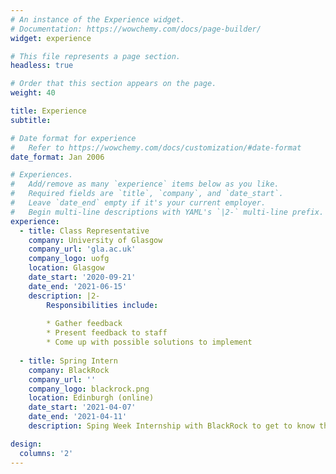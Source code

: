 ```yaml
---
# An instance of the Experience widget.
# Documentation: https://wowchemy.com/docs/page-builder/
widget: experience

# This file represents a page section.
headless: true

# Order that this section appears on the page.
weight: 40

title: Experience
subtitle:

# Date format for experience
#   Refer to https://wowchemy.com/docs/customization/#date-format
date_format: Jan 2006

# Experiences.
#   Add/remove as many `experience` items below as you like.
#   Required fields are `title`, `company`, and `date_start`.
#   Leave `date_end` empty if it's your current employer.
#   Begin multi-line descriptions with YAML's `|2-` multi-line prefix.
experience:
  - title: Class Representative
    company: University of Glasgow
    company_url: 'gla.ac.uk'
    company_logo: uofg
    location: Glasgow
    date_start: '2020-09-21'
    date_end: '2021-06-15'
    description: |2-
        Responsibilities include:
        
        * Gather feedback
        * Present feedback to staff
        * Come up with possible solutions to implement
        
  - title: Spring Intern
    company: BlackRock
    company_url: ''
    company_logo: blackrock.png
    location: Edinburgh (online)
    date_start: '2021-04-07'
    date_end: '2021-04-11'
    description: Sping Week Internship with BlackRock to get to know the Aladding Project Group.

design:
  columns: '2'
---
```

